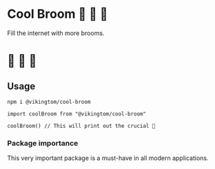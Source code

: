 # Cool Broom 🧹 🧹 🧹
Fill the internet with more brooms.

# 🧹 🧹 🧹

## Usage

```
npm i @vikingtom/cool-broom

import coolBroom from "@vikingtom/cool-broom"

coolBroom() // This will print out the crucial 🧹
```

### Package importance
This very important package is a must-have in all modern applications.
